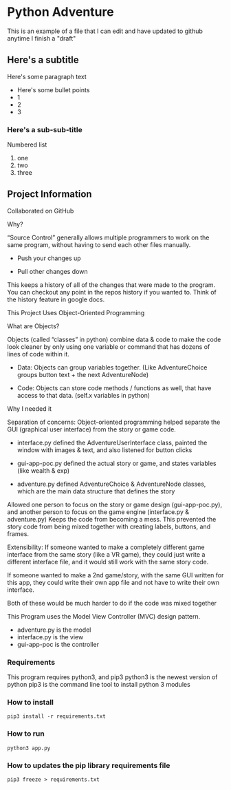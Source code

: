 # Python Adventure

This is an example of a file that I can edit and have updated to github anytime I finish a "draft"

## Here's a subtitle

Here's some paragraph text
- Here's some bullet points
- 1
- 2
- 3

### Here's a sub-sub-title

Numbered list
1. one
2. two
3. three

## Project Information

Collaborated on GitHub

Why?

“Source Control” generally allows multiple programmers to work on the same program, without having to send each other files manually. 
- Push your changes up

- Pull other changes down

This keeps a history of all of the changes that were made to the program. You can checkout any point in the repos history if you wanted to. Think of the history feature in google docs.

This Project Uses Object-Oriented Programming

What are Objects?

Objects (called “classes” in python) combine data & code to make the code look cleaner by only using one variable or command that has dozens of lines of code within it.

- Data: Objects can group variables together. (Like AdventureChoice groups button text + the next AdventureNode)

- Code: Objects can store code methods / functions as well, that have access to that data. (self.x variables in python)

Why I needed it

Separation of concerns: Object-oriented programming helped separate the GUI (graphical user interface) from the story or game code.

- interface.py defined the AdventureUserInterface class, painted the window with images & text, and also listened for button clicks

- gui-app-poc.py defined the actual story or game, and states variables (like wealth & exp) 

- adventure.py defined AdventureChoice & AdventureNode classes, which are the main data structure that defines the story

Allowed one person to focus on the story or game design (gui-app-poc.py), and another person to focus on the game engine (interface.py & adventure.py)
Keeps the code from becoming a mess. This prevented the story code from being mixed together with creating labels, buttons, and frames.

Extensibility: 
If someone wanted to make a completely different game interface from the same story (like a VR game), they could just write a different interface file, and it would still work with the same story code.

If someone wanted to make a 2nd game/story, with the same GUI written for this app, they could write their own app file and not have to write their own interface.

Both of these would be much harder to do if the code was mixed together

This Program uses the Model View Controller (MVC) design pattern.

- adventure.py is the model
- interface.py is the view
- gui-app-poc is the controller


### Requirements

This program requires python3, and pip3
python3 is the newest version of python
pip3 is the command line tool to install python 3 modules

### How to install

`pip3 install -r requirements.txt`

### How to run

`python3 app.py`

### How to updates the pip library requirements file

`pip3 freeze > requirements.txt`
